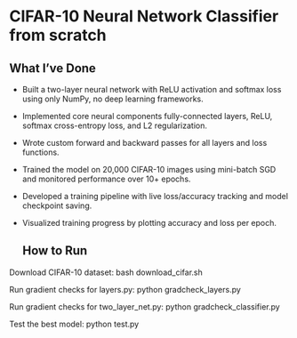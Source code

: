 # CIFAR-10 Neural Network Classifier from scratch

## What I’ve Done

- Built a two-layer neural network with ReLU activation and softmax loss using only NumPy, no deep learning frameworks.
- Implemented core neural components fully-connected layers, ReLU, softmax cross-entropy loss, and L2 regularization.
- Wrote custom forward and backward passes for all layers and loss functions.
- Trained the model on 20,000 CIFAR-10 images using mini-batch SGD and monitored performance over 10+ epochs.
- Developed a training pipeline with live loss/accuracy tracking and model checkpoint saving.
- Visualized training progress by plotting accuracy and loss per epoch.

  ## How to Run

Download CIFAR-10 dataset:
bash download_cifar.sh

Run gradient checks for layers.py:
python gradcheck_layers.py

Run gradient checks for two_layer_net.py:
python gradcheck_classifier.py

Test the best model:
python test.py
